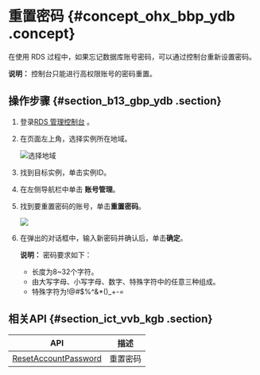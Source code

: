 # 重置密码 {#concept_ohx_bbp_ydb .concept}

在使用 RDS 过程中，如果忘记数据库账号密码，可以通过控制台重新设置密码。

**说明：** 控制台只能进行高权限账号的密码重置。

## 操作步骤 {#section_b13_gbp_ydb .section}

1.  登录[RDS 管理控制台](https://rds.console.aliyun.com/) 。
2.  在页面左上角，选择实例所在地域。

    ![选择地域](http://static-aliyun-doc.oss-cn-hangzhou.aliyuncs.com/assets/img/7814/154728101536543_zh-CN.png)

3.  找到目标实例，单击实例ID。
4.  在左侧导航栏中单击 **账号管理**。
5.  找到要重置密码的账号，单击**重置密码**。

    ![](http://static-aliyun-doc.oss-cn-hangzhou.aliyuncs.com/assets/img/62210/154728101531474_zh-CN.png)

6.  在弹出的对话框中，输入新密码并确认后，单击**确定**。

    **说明：** 密码要求如下：

    -   长度为8~32个字符。
    -   由大写字母、小写字母、数字、特殊字符中的任意三种组成。
    -   特殊字符为!@\#$%^&\*\(\)\_+-=

## 相关API {#section_ict_vvb_kgb .section}

|API|描述|
|---|--|
|[ResetAccountPassword](../cn.zh-CN/API参考/账号管理/ResetAccountPassword.md#)|重置密码|

